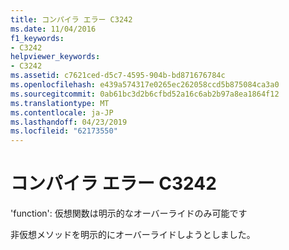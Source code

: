 ```yaml
---
title: コンパイラ エラー C3242
ms.date: 11/04/2016
f1_keywords:
- C3242
helpviewer_keywords:
- C3242
ms.assetid: c7621ced-d5c7-4595-904b-bd871676784c
ms.openlocfilehash: e439a574317e0265ec262058ccd5b875084ca3a0
ms.sourcegitcommit: 0ab61bc3d2b6cfbd52a16c6ab2b97a8ea1864f12
ms.translationtype: MT
ms.contentlocale: ja-JP
ms.lasthandoff: 04/23/2019
ms.locfileid: "62173550"
---
```

# <a name="compiler-error-c3242"></a>コンパイラ エラー C3242

'function': 仮想関数は明示的なオーバーライドのみ可能です

非仮想メソッドを明示的にオーバーライドしようとしました。
